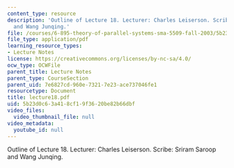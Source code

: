 ```yaml
---
content_type: resource
description: 'Outline of Lecture 18. Lecturer: Charles Leiserson. Scribe: Sriram Saroop
  and Wang Junqing.'
file: /courses/6-895-theory-of-parallel-systems-sma-5509-fall-2003/5b23d0c63a418cf19f3620be82b66dbf_lecture18.pdf
file_type: application/pdf
learning_resource_types:
- Lecture Notes
license: https://creativecommons.org/licenses/by-nc-sa/4.0/
ocw_type: OCWFile
parent_title: Lecture Notes
parent_type: CourseSection
parent_uid: 7e6827cd-960e-7321-7e23-ace737046fe1
resourcetype: Document
title: lecture18.pdf
uid: 5b23d0c6-3a41-8cf1-9f36-20be82b66dbf
video_files:
  video_thumbnail_file: null
video_metadata:
  youtube_id: null
---
```

Outline of Lecture 18. Lecturer: Charles Leiserson. Scribe: Sriram Saroop and Wang Junqing.